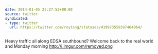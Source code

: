 ```yaml
---
date: 2014-01-05 23:27:53+00:00
source: twitter
syndicated:
- type: twitter
  url: https://twitter.com/roytang/statuses/419973558597464064/
---
```


Heavy traffic all along EDSA southbound? Welcome back to the real world and Monday morning http://i.imgur.com/removed.png